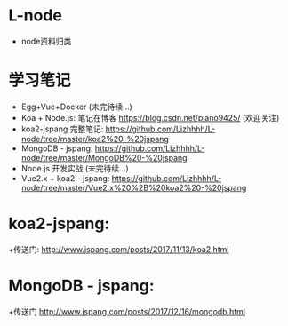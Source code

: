 # L-node
  + node资料归类

# 学习笔记
  + Egg+Vue+Docker (未完待续...)
  + Koa + Node.js: 笔记在博客 https://blog.csdn.net/piano9425/  (欢迎关注)
  + koa2-jspang 完整笔记: https://github.com/Lizhhhh/L-node/tree/master/koa2%20-%20jspang
  + MongoDB - jspang: https://github.com/Lizhhhh/L-node/tree/master/MongoDB%20-%20jspang
  + Node.js 开发实战 (未完待续...)
  + Vue2.x + koa2 - jspang: https://github.com/Lizhhhh/L-node/tree/master/Vue2.x%20%2B%20koa2%20-%20jspang


# koa2-jspang:
  +传送门: http://www.jspang.com/posts/2017/11/13/koa2.html

# MongoDB - jspang:
  +传送门 http://www.jspang.com/posts/2017/12/16/mongodb.html

